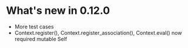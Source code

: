 # What's new in 0.12.0

* More test cases
* Context.register(), Context.register_association(), Context.eval() now required mutable Self
